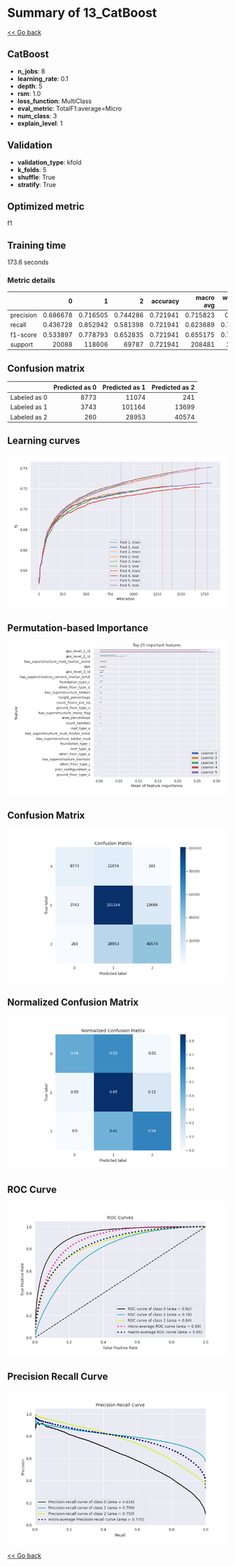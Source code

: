 # Summary of 13_CatBoost

[<< Go back](../README.md)


## CatBoost
- **n_jobs**: 8
- **learning_rate**: 0.1
- **depth**: 5
- **rsm**: 1.0
- **loss_function**: MultiClass
- **eval_metric**: TotalF1:average=Micro
- **num_class**: 3
- **explain_level**: 1

## Validation
 - **validation_type**: kfold
 - **k_folds**: 5
 - **shuffle**: True
 - **stratify**: True

## Optimized metric
f1

## Training time

173.6 seconds

### Metric details
|           |            0 |             1 |            2 |   accuracy |     macro avg |   weighted avg |   logloss |
|:----------|-------------:|--------------:|-------------:|-----------:|--------------:|---------------:|----------:|
| precision |     0.686678 |      0.716505 |     0.744286 |   0.721941 |      0.715823 |       0.72293  |  0.626032 |
| recall    |     0.436728 |      0.852942 |     0.581398 |   0.721941 |      0.623689 |       0.721941 |  0.626032 |
| f1-score  |     0.533897 |      0.778793 |     0.652835 |   0.721941 |      0.655175 |       0.713033 |  0.626032 |
| support   | 20088        | 118606        | 69787        |   0.721941 | 208481        |  208481        |  0.626032 |


## Confusion matrix
|              |   Predicted as 0 |   Predicted as 1 |   Predicted as 2 |
|:-------------|-----------------:|-----------------:|-----------------:|
| Labeled as 0 |             8773 |            11074 |              241 |
| Labeled as 1 |             3743 |           101164 |            13699 |
| Labeled as 2 |              260 |            28953 |            40574 |

## Learning curves
![Learning curves](learning_curves.png)

## Permutation-based Importance
![Permutation-based Importance](permutation_importance.png)
## Confusion Matrix

![Confusion Matrix](confusion_matrix.png)


## Normalized Confusion Matrix

![Normalized Confusion Matrix](confusion_matrix_normalized.png)


## ROC Curve

![ROC Curve](roc_curve.png)


## Precision Recall Curve

![Precision Recall Curve](precision_recall_curve.png)



[<< Go back](../README.md)
